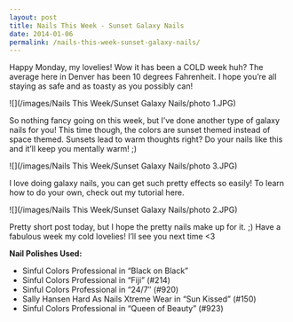 ```yaml
---
layout: post
title: Nails This Week - Sunset Galaxy Nails
date: 2014-01-06
permalink: /nails-this-week-sunset-galaxy-nails/
---
```


Happy Monday, my lovelies! Wow it has been a COLD week huh? The average here in Denver has been 10 degrees Fahrenheit. I hope you’re all staying as safe and as toasty as you possibly can!

![](/images/Nails This Week/Sunset Galaxy Nails/photo 1.JPG)

So nothing fancy going on this week, but I’ve done another type of galaxy nails for you! This time though, the colors are sunset themed instead of space themed. Sunsets lead to warm thoughts right? Do your nails like this and it’ll keep you mentally warm! ;)

![](/images/Nails This Week/Sunset Galaxy Nails/photo 3.JPG)

I love doing galaxy nails, you can get such pretty effects so easily! To learn how to do your own, check out my tutorial here.

![](/images/Nails This Week/Sunset Galaxy Nails/photo 2.JPG)

Pretty short post today, but I hope the pretty nails make up for it. ;) Have a fabulous week my cold lovelies! I’ll see you next time <3

**Nail Polishes Used:**

- Sinful Colors Professional in “Black on Black”
- Sinful Colors Professional in “Fiji” (#214)
- Sinful Colors Professional in “24/7″ (#920)
- Sally Hansen Hard As Nails Xtreme Wear in “Sun Kissed” (#150)
- Sinful Colors Professional in “Queen of Beauty” (#923)